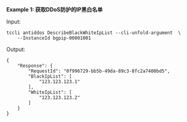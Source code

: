 **Example 1: 获取DDoS防护的IP黑白名单**



Input: 

```
tccli antiddos DescribeBlackWhiteIpList --cli-unfold-argument  \
    --InstanceId bgpip-00001001
```

Output: 
```
{
    "Response": {
        "RequestId": "0f996729-bb5b-49da-89c3-8fc2a7400bd5",
        "BlackIpList": [
            "123.123.123.1"
        ],
        "WhiteIpList": [
            "123.123.123.2"
        ]
    }
}
```

